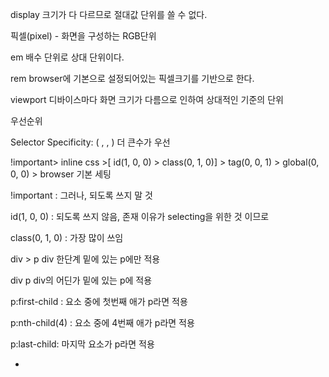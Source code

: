 display 크기가 다 다르므로 절대값 단위를 쓸 수 없다.

픽셀(pixel) - 화면을 구성하는 RGB단위

em 배수 단위로 상대 단위이다.

rem browser에 기본으로 설정되어있는 픽셀크기를 기반으로 한다.

viewport 디바이스마다 화면 크기가 다름으로 인하여 상대적인 기준의 단위

우선순위

Selector Specificity: ( , , ) 더 큰수가 우선

!important> inline css >[ id(1, 0, 0) > class(0, 1, 0)] > tag(0, 0, 1) > global(0, 0, 0) > browser 기본 세팅

!important : 그러나, 되도록 쓰지 말 것

id(1, 0, 0) : 되도록 쓰지 않음, 존재 이유가 selecting을 위한 것 이므로

class(0, 1, 0) : 가장 많이 쓰임

div > p div 한단계 밑에 있는 p에만 적용

div p div의 어딘가 밑에 있는 p에 적용

p:first-child : 요소 중에 첫번째 애가 p라면 적용

p:nth-child(4) : 요소 중에 4번째 애가 p라면 적용

p:last-child: 마지막 요소가 p라면 적용

  *  